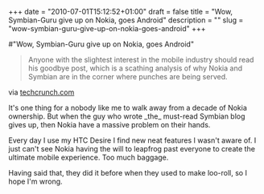 +++
date = "2010-07-01T15:12:52+01:00"
draft = false
title = "Wow, Symbian-Guru give up on Nokia, goes Android"
description = ""
slug = "wow-symbian-guru-give-up-on-nokia-goes-android"
+++

#"Wow, Symbian-Guru give up on Nokia, goes Android"


 <div class="posterous_bookmarklet_entry">
 <blockquote class="posterous_short_quote">Anyone with the slightest interest in the mobile industry should read his goodbye post, which is a scathing analysis of why Nokia and Symbian are in the corner where punches are being served.</blockquote>

<div class="posterous_quote_citation">via <a href="http://techcrunch.com/2010/07/01/self-declared-longtime-nokia-and-symbian-fanboy-gives-up-goes-android/?utm_source=TweetMeme&amp;utm_medium=widget&amp;utm_campaign=retweetbutton">techcrunch.com</a></div>
 <p>It's one thing for a nobody like me to walk away from a decade of Nokia ownership. But when the guy who wrote _the_ must-read Symbian blog gives up, then Nokia have a massive problem on their hands.
</p><p>Every day I use my HTC Desire I find new neat features I wasn't aware of. I just can't see Nokia having the will to leapfrog past everyone to create the ultimate mobile experience. Too much baggage.
</p><p>Having said that, they did it before when they used to make loo-roll, so I hope I'm wrong.</p></div>
 